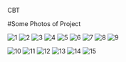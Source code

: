 CBT






#Some Photos of Project

![1](https://user-images.githubusercontent.com/65139875/177998691-f7c02271-472c-4316-b4b4-a7c18aa7fbfd.png)
![2](https://user-images.githubusercontent.com/65139875/177998800-5413cb69-cb2f-4816-bae2-00c8d9fbf1f0.png)
![3](https://user-images.githubusercontent.com/65139875/177998821-c27240c6-fb2f-472a-9ea0-f19d092ae735.png)
![4](https://user-images.githubusercontent.com/65139875/177998844-27ef3e37-170d-4839-b263-1758c3ca7d65.png)
![5](https://user-images.githubusercontent.com/65139875/177998859-751b43a1-63dd-4189-9570-0eb294d60a1a.png)
![6](https://user-images.githubusercontent.com/65139875/177998882-5863cc4c-838e-4f37-a2df-87099a74b9ee.png)
![7](https://user-images.githubusercontent.com/65139875/177998992-1b3cf7cb-145d-46ff-ae0a-33ff4ff57523.png)
![8](https://user-images.githubusercontent.com/65139875/177999000-3348ae3a-70c5-4d76-a12d-d9ee651b5f44.png)
![9](https://user-images.githubusercontent.com/65139875/177999020-9c13ef60-eac7-42f8-97e8-fbd66f729c81.png)

![10](https://user-images.githubusercontent.com/65139875/177999285-a08fdde3-29f4-415c-b3dd-dc8c1d508adb.png)
![11](https://user-images.githubusercontent.com/65139875/177999310-8fb44ed7-72ea-43ee-8669-587c04b79545.png)
![12](https://user-images.githubusercontent.com/65139875/177999326-0f68ffa6-e1e8-4a2b-8906-7e0738e94f6a.png)
![13](https://user-images.githubusercontent.com/65139875/177999349-da7d0df3-782a-4cf4-b59a-10474cfa5195.png)
![14](https://user-images.githubusercontent.com/65139875/177999365-ac7ef3a7-7bf5-4a04-abaf-d8fc513b83a7.png)
![15](https://user-images.githubusercontent.com/65139875/177999375-e642f958-ccd3-482e-a4cb-d70c55f7c8c3.png)
